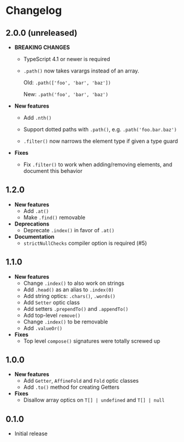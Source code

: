 # Changelog

## 2.0.0 (unreleased)

- **BREAKING CHANGES**

  - TypeScript 4.1 or newer is required

  - `.path()` now takes varargs instead of an array.

    Old: `.path(['foo', 'bar', 'baz'])`

    New: `.path('foo', 'bar', 'baz')`

- **New features**

  - Add `.nth()`

  - Support dotted paths with `.path()`, e.g. `.path('foo.bar.baz')`

  - `.filter()` now narrows the element type if given a type guard

- **Fixes**

  - Fix `.filter()` to work when adding/removing elements, and document this
    behavior

## 1.2.0

- **New features**
  - Add `.at()`
  - Make `.find()` removable
- **Deprecations**
  - Deprecate `.index()` in favor of `.at()`
- **Documentation**
  - `strictNullChecks` compiler option is required (#5)

## 1.1.0

- **New features**
  - Change `.index()` to also work on strings
  - Add `.head()` as an alias to `.index(0)`
  - Add string optics: `.chars()`, `.words()`
  - Add `Setter` optic class
  - Add setters `.prependTo()` and `.appendTo()`
  - Add top-level `remove()`
  - Change `.index()` to be removable
  - Add `.valueOr()`
- **Fixes**
  - Top level `compose()` signatures were totally screwed up

## 1.0.0

- **New features**
  - Add `Getter`, `AffineFold` and `Fold` optic classes
  - Add `.to()` method for creating Getters
- **Fixes**
  - Disallow array optics on `T[] | undefined` and `T[] | null`

## 0.1.0

- Initial release
